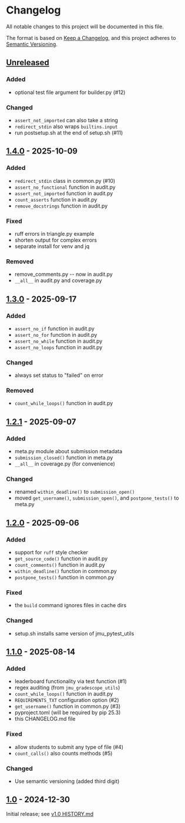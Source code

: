# Changelog

All notable changes to this project will be documented in this file.

The format is based on [Keep a Changelog](https://keepachangelog.com/en/1.1.0/),
and this project adheres to [Semantic Versioning](https://semver.org/spec/v2.0.0.html).


## [Unreleased]

### Added

- optional test file argument for builder.py (#12)

### Changed

- `assert_not_imported` can also take a string
- `redirect_stdin` also wraps `builtins.input`
- run postsetup.sh at the end of setup.sh (#11)


## [1.4.0] - 2025-10-09

### Added

- `redirect_stdin` class in common.py (#10)
- `assert_no_functional` function in audit.py
- `assert_not_imported` function in audit.py
- `count_asserts` function in audit.py
- `remove_docstrings` function in audit.py

### Fixed

- ruff errors in triangle.py example
- shorten output for complex errors
- separate install for venv and jq

### Removed

- remove_comments.py -- now in audit.py
- `__all__` in audit.py and coverage.py


## [1.3.0] - 2025-09-17

### Added

- `assert_no_if` function in audit.py
- `assert_no_for` function in audit.py
- `assert_no_while` function in audit.py
- `assert_no_loops` function in audit.py

### Changed

- always set status to "failed" on error

### Removed

- `count_while_loops()` function in audit.py


## [1.2.1] - 2025-09-07

### Added

- meta.py module about submission metadata
- `submission_closed()` function in meta.py
- `__all__` in coverage.py (for convenience)

### Changed

- renamed `within_deadline()` to `submission_open()`
- moved `get_username()`, `submission_open()`, and `postpone_tests()` to meta.py


## [1.2.0] - 2025-09-06

### Added

- support for `ruff` style checker
- `get_source_code()` function in audit.py
- `count_comments()` function in audit.py
- `within_deadline()` function in common.py
- `postpone_tests()` function in common.py

### Fixed

- the `build` command ignores files in cache dirs

### Changed

- setup.sh installs same version of jmu_pytest_utils


## [1.1.0] - 2025-08-14

### Added

- leaderboard functionality via test function (#1)
- regex auditing (from `jmu_gradescope_utils`)
- `count_while_loops()` function in audit.py
- `REQUIREMENTS_TXT` configuration option (#2)
- `get_username()` function in common.py (#3)
- pyproject.toml (will be required by pip 25.3)
- this CHANGELOG.md file

### Fixed

- allow students to submit any type of file (#4)
- `count_calls()` also counts methods (#5)

### Changed

- Use semantic versioning (added third digit)


## [1.0] - 2024-12-30

Initial release; see [v1.0 HISTORY.md](https://github.com/JMU-CS/jmu_pytest_utils/blob/v1.0/HISTORY.md)


[unreleased]: https://github.com/JMU-CS/jmu_pytest_utils/compare/v1.4.0...HEAD
[1.4.0]: https://github.com/JMU-CS/jmu_pytest_utils/compare/v1.3.0...v1.4.0
[1.3.0]: https://github.com/JMU-CS/jmu_pytest_utils/compare/v1.2.1...v1.3.0
[1.2.1]: https://github.com/JMU-CS/jmu_pytest_utils/compare/v1.2.0...v1.2.1
[1.2.0]: https://github.com/JMU-CS/jmu_pytest_utils/compare/v1.1.0...v1.2.0
[1.1.0]: https://github.com/JMU-CS/jmu_pytest_utils/compare/v1.0...v1.1.0
[1.0]: https://github.com/JMU-CS/jmu_pytest_utils/releases/tag/v1.0
